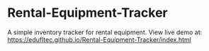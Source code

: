# Rental-Equipment-Tracker
A simple inventory tracker for rental equipment. View live demo at: https://edufltec.github.io/Rental-Equipment-Tracker/index.html
